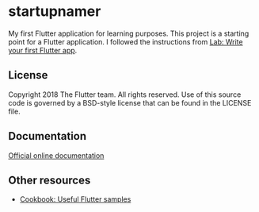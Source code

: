 # startupnamer

My first Flutter application for learning purposes.
This project is a starting point for a Flutter application.
I followed the instructions from [Lab: Write your first Flutter app](https://flutter.dev/docs/get-started/codelab).

## License

Copyright 2018 The Flutter team. All rights reserved.
Use of this source code is governed by a BSD-style license that can be found in the LICENSE file.

## Documentation

[Official online documentation](https://flutter.dev/docs)

## Other resources

- [Cookbook: Useful Flutter samples](https://flutter.dev/docs/cookbook)

